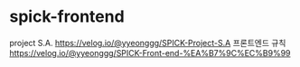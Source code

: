 # spick-frontend
project S.A.
https://velog.io/@yyeonggg/SPICK-Project-S.A
프론트엔드 규칙
https://velog.io/@yyeonggg/SPICK-Front-end-%EA%B7%9C%EC%B9%99
